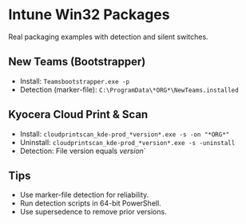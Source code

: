 
# Intune Win32 Packages

Real packaging examples with detection and silent switches.

## New Teams (Bootstrapper)
- Install: `Teamsbootstrapper.exe -p`
- Detection (marker-file): `C:\ProgramData\*ORG*\NewTeams.installed`

## Kyocera Cloud Print & Scan
- Install: `cloudprintscan_kde-prod_*version*.exe -s -on "*ORG*"`
- Uninstall: `cloudprintscan_kde-prod_*version*.exe -s -uninstall`
- Detection: File version equals *version*`

## Tips
- Use marker-file detection for reliability.
- Run detection scripts in 64-bit PowerShell.
- Use supersedence to remove prior versions.
